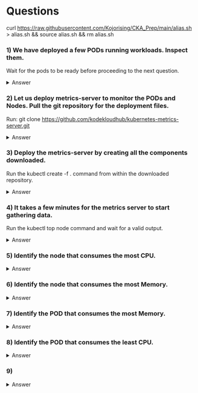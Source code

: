 # Questions

curl https://raw.githubusercontent.com/Kojorising/CKA_Prep/main/alias.sh > alias.sh && source alias.sh && rm alias.sh

### 1) We have deployed a few PODs running workloads. Inspect them.
Wait for the pods to be ready before proceeding to the next question.
<details> 
  <summary markdown="span">Answer</summary>

    root@controlplane:~# kgp 
    NAME       READY   STATUS    RESTARTS   AGE
    elephant   1/1     Running   0          101s
    lion       1/1     Running   0          101s
    rabbit     1/1     Running   0          101s
</details>

### 2) Let us deploy metrics-server to monitor the PODs and Nodes. Pull the git repository for the deployment files.
Run: git clone https://github.com/kodekloudhub/kubernetes-metrics-server.git
<details>
  <summary markdown="span">Answer</summary>

    root@controlplane:~# git clone https://github.com/kodekloudhub/kubernetes-metrics-server.git
    Cloning into 'kubernetes-metrics-server'...
    remote: Enumerating objects: 24, done.
    remote: Counting objects: 100% (12/12), done.
    remote: Compressing objects: 100% (12/12), done.
    remote: Total 24 (delta 4), reused 0 (delta 0), pack-reused 12
    Unpacking objects: 100% (24/24), done.
</details>

### 3)  Deploy the metrics-server by creating all the components downloaded.
Run the kubectl create -f . command from within the downloaded repository.
<details>
  <summary markdown="span">Answer</summary>

    root@controlplane:~# cd kubernetes-metrics-server/
    root@controlplane:~/kubernetes-metrics-server# kcf .   
    clusterrole.rbac.authorization.k8s.io/system:aggregated-metrics-reader created
    clusterrolebinding.rbac.authorization.k8s.io/metrics-server:system:auth-delegator created
    rolebinding.rbac.authorization.k8s.io/metrics-server-auth-reader created
    apiservice.apiregistration.k8s.io/v1beta1.metrics.k8s.io created
    serviceaccount/metrics-server created
    deployment.apps/metrics-server created
    service/metrics-server created
    clusterrole.rbac.authorization.k8s.io/system:metrics-server created
    clusterrolebinding.rbac.authorization.k8s.io/system:metrics-server created

    git clone https://github.com/kodekloudhub/kubernetes-metrics-server.git && mv kubernetes-metrics-server ~/.k8s-metrics && kubectl create -f ~/.k8s-metrics 
</details>

### 4) It takes a few minutes for the metrics server to start gathering data.
Run the kubectl top node command and wait for a valid output.
<details>
  <summary markdown="span">Answer</summary>

    root@controlplane:~# kubectl top node
    NAME           CPU(cores)   CPU%   MEMORY(bytes)   MEMORY%   
    controlplane   453m         1%     1076Mi          0%        
    node01         75m          0%     383Mi           0%     
</details>

### 5) Identify the node that consumes the most CPU.
<details>
  <summary markdown="span">Answer</summary>

    ==> Controlplane

    root@controlplane:~# kubectl top node --sort-by=cpu
    NAME           CPU(cores)   CPU%   MEMORY(bytes)   MEMORY%   
    controlplane   449m         1%     1251Mi          0%        
    node01         84m          0%     384Mi           0%
</details>

### 6) Identify the node that consumes the most Memory.
<details>
  <summary markdown="span">Answer</summary>

    ==> Controlplane

    root@controlplane:~# kubectl top node --sort-by=memory
    NAME           CPU(cores)   CPU%   MEMORY(bytes)   MEMORY%   
    controlplane   415m         1%     1253Mi          0%        
    node01         94m          0%     385Mi           0%
</details>

### 7) Identify the POD that consumes the most Memory.
<details>
  <summary markdown="span">Answer</summary>
    
    ==> rabbit

    root@controlplane:~# kubectl top pods --no-headers --sort-by=memory | head -n 1
    rabbit     154m   253Mi
</details>

### 8) Identify the POD that consumes the least CPU.
<details>
  <summary markdown="span">Answer</summary>

    root@controlplane:~# kubectl top pods --no-headers --sort-by=cpu | tail -n 1
    lion       1m           18Mi        

</details>

### 9)
<details>
  <summary markdown="span">Answer</summary>

</details>
